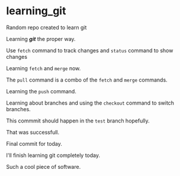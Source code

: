 # learning_git

Random repo created to learn git

Learning **_git_** the proper way.

Use `fetch` command to track changes and `status` command to show changes

Learning `fetch` and `merge` now.

The `pull` command is a combo of the `fetch` and `merge` commands.

Learning the `push` command.

Learning about branches and using the `checkout` command to switch branches.

This commmit should happen in the `test` branch hopefully.

That was successfull.

Final commit for today.

I'll finish learning git completely today.

Such a cool piece of software.
